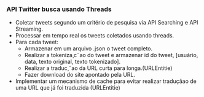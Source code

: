  ### API Twitter busca usando Threads
 
 - Coletar tweets segundo um critério de pesquisa via API Searching e API Streaming.
 - Processar em tempo real os tweets coletados usando threads. 
 - Para cada tweet:
    - Armazenar em um arquivo .json o tweet completo. 
    - Realizar a tokeniza¸c˜ao do tweet e armazenar id do tweet, 
    [usuário, data, texto original, texto tokenizado]. 
    - Realizar a traduc¸˜ao da URL curta para longa.(URLEntitie)
    - Fazer download do site apontado pela URL.
 - Implementar um mecanismo de cache para evitar realizar traduçãao de uma URL que já foi traduzida (URLEntitie)
